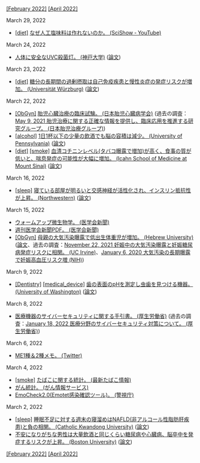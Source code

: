[\[February 2022\]](2202.md) [\[April 2022\]](2204.md)

March 29, 2022
* [\[diet\]](diet.md) [なぜ人工塩味料は作れないのか。 (SciShow ‐ YouTube)](https://www.youtube.com/watch?v=UubWXQna0oc)

March 24, 2022
* [人体に安全なUVC殺菌灯。 (神戸大学)](https://www.kobe-u.ac.jp/research_at_kobe/NEWS/collaborations/2020_03_30_01.html) ([論文](https://doi.org/10.1111/php.13269))

March 23, 2022
* [\[diet\]](diet.md) [糖分の長期間の過剰摂取は自己免疫疾患と慢性炎症の発症リスクが増加。 (Universität Würzburg)](https://www.uni-wuerzburg.de/en/news-and-events/news/detail/news/wie-zucker-entzuendungen-foerdert/) ([論文](http://dx.doi.org/10.1016/j.cmet.2022.02.015))

March 22, 2022
* [\[ObGyn\]](ObGyn.md) [胎児心臓治療の臨床試験。 (日本胎児心臓病学会)](https://www.jsfc.jp/clinical-trial-index/clinical-trial) (過去の調査：[May 9, 2021 胎児治療に関する正確な情報を提供し、臨床応用を推進する研究グループ。 (日本胎児治療グループ)](2105.md))
* [\[alcohol\]](alcohol.md) [1日1杯以下の少量の飲酒でも脳の容積は減少。 (University of Pennsylvania)](https://penntoday.upenn.edu/news/one-alcoholic-drink-day-linked-reduced-brain-size) ([論文](https://doi.org/10.1038/s41467-022-28735-5))
* [\[diet\]](diet.md) [\[smoke\]](smoke.md) [血清コチニンレベル(タバコ曝露で増加)が高く、食事の質が低いと、喘息発症の可能性が大幅に増加。 (Icahn School of Medicine at Mount Sinai)](https://www.eurekalert.org/news-releases/947130) ([論文](https://doi.org/10.1513/AnnalsATS.202107-837OC))

March 16, 2022
* [\[sleep\]](sleep.md) [寝ている部屋が明るいと交感神経が活性化され、インスリン抵抗性が上昇。 (Northwestern)](https://news.feinberg.northwestern.edu/2022/03/exposure-to-artificial-light-during-sleep-may-increase-risk-of-heart-disease-and-diabetes/) ([論文](https://doi.org/10.1073/pnas.2113290119))

March 15, 2022
* [ウォームアップ微生物学。 (医学会新聞)](https://www.igaku-shoin.co.jp/paper/series/0016)
* [週刊医学会新聞PDF。 (医学会新聞)](https://www.igaku-shoin.co.jp/paper/weekly)
* [\[ObGyn\]](ObGyn.md) [母親の大気汚染曝露で低出生体重児が増加。 (Hebrew University)](https://www.afhu.org/2022/03/09/mothers-exposure-to-air-pollution-associated-with-low-birth-weight-babies/) ([論文](http://dx.doi.org/10.1016/j.envres.2022.112974)、過去の調査：[November 22, 2021 妊娠中の大気汚染曝露と妊娠糖尿病発症リスクに相関。 (UC Irvine)](2111.md)、[January 6, 2020 大気汚染の長期曝露で妊娠高血圧リスク増 (NIH)](2001.md))

March 9, 2022
* [\[Dentistry\]](Dentistry.md) [\[medical_device\]](medical_device.md) [歯の表面のpHを測定し虫歯を見つける機器。 (University of Washington)](https://www.washington.edu/news/2022/03/08/o-ph-a-new-uw-dental-tool-prototype-can-spot-the-acidic-conditions-that-lead-to-cavities/) ([論文](https://doi.org/10.1109/TBME.2022.3153659))

March 8, 2022
* [医療機器のサイバーセキュリティに関する手引書。 (厚生労働省)](https://www.mhlw.go.jp/hourei/doc/tsuchi/T211228I0070.pdf) (過去の調査：[January 18, 2022 医療分野のサイバーセキュリティ対策について。 (厚生労働省)](2201.md))

March 6, 2022
* [ME1種＆2種メモ。 (Twitter)](https://mobile.twitter.com/me_memorandum)

March 4, 2022
* [\[smoke\]](smoke.md) [たばこに関する統計。 (最新たばこ情報)](https://www.health-net.or.jp/tobacco/statistics/)
* [がん統計。 (がん情報サービス)](https://ganjoho.jp/reg_stat/index.html)
* [EmoCheck2.0(Emotet感染確認ツール)。 (警視庁)](https://www.keishicho.metro.tokyo.lg.jp/kurashi/cyber/CS_ad.files/EmoCheck.pdf)

March 2, 2022
* [\[sleep\]](sleep.md) [睡眠不足に対する週末の寝溜めはNAFLD(非アルコール性脂肪肝疾患)と負の相関。 (Catholic Kwandong University)](https://www.medpagetoday.com/gastroenterology/generalhepatology/97410) ([論文](https://doi.org/10.1016/j.aohep.2022.100690))
* [不安になりがちな男性は大量飲酒と同じくらい糖尿病や心臓病、脳卒中を発症するリスクが上昇。 (Boston University)](https://newsroom.heart.org/news/men-who-worry-more-may-develop-heart-disease-and-diabetes-risk-factors-at-younger-ages) ([論文](https://www.ahajournals.org/doi/10.1161/JAHA.121.022006))

[\[February 2022\]](2202.md) [\[April 2022\]](2204.md)
